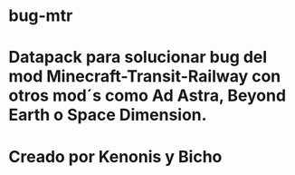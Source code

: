 # bug-mtr
# Datapack para solucionar bug del mod Minecraft-Transit-Railway con otros mod´s como Ad Astra, Beyond Earth o Space Dimension.
# Creado por Kenonis y Bicho 
